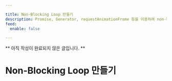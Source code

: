 ```yaml
---

title: Non-Blocking Loop 만들기
description: Promise, Generator, requestAnimationFrame 등을 이용하여 non-blocking loop를 만들 수 있습니다.
feed:
  enable: false

---
```


** 아직 작성이 완료되지 않은 글입니다. **

# Non-Blocking Loop 만들기
